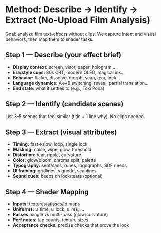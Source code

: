 # Method: Describe → Identify → Extract (No-Upload Film Analysis)

Goal: analyze film text-effects without clips. We capture intent and visual behaviors, then map them to shader tasks.

## Step 1 — Describe (your effect brief)
- **Display context:** screen, visor, paper, hologram…
- **Era/style cues:** 80s CRT, modern OLED, magical ink…
- **Behavior:** flicker, dissolve, morph, scan, tear, lock…
- **Language dynamics:** A↔B switching, reveal, partial translation…
- **End state:** what it settles to (e.g., Toki Pona)

## Step 2 — Identify (candidate scenes)
List 3–5 scenes that feel similar (title + 1 line why). No clips needed.

## Step 3 — Extract (visual attributes)
- **Timing:** fast→slow, loop, single lock
- **Masking:** noise, wipe, glow, threshold
- **Distortion:** tear, ripple, curvature
- **Color:** glow/bloom, chroma split, palette
- **Typography:** serif/sans, runes, logographs, SDF needs
- **UI framing:** gridlines, vignette, scanlines
- **Sound cues:** beeps on lock/tears (optional)

## Step 4 — Shader Mapping
- **Inputs:** textures/atlases/id maps
- **Uniforms:** u_time, u_lock, u_res, …
- **Passes:** single vs multi-pass (glow/curvature)
- **Perf notes:** tap counts, texture sizes
- **Acceptance checks:** precise checks that prove the look
